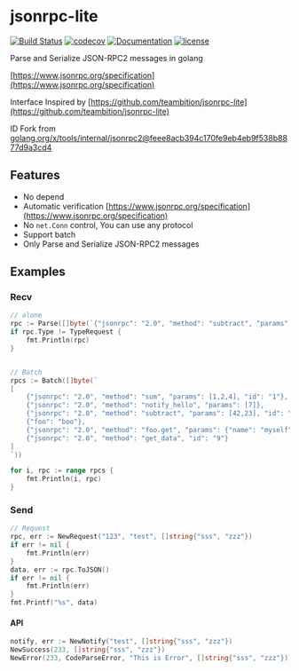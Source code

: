 # jsonrpc-lite

[![Build Status](https://travis-ci.org/SB-IM/jsonrpc-lite.svg?branch=master)](https://travis-ci.org/SB-IM/jsonrpc-lite)
[![codecov](https://codecov.io/gh/SB-IM/jsonrpc-lite/branch/master/graph/badge.svg)](https://codecov.io/gh/SB-IM/jsonrpc-lite)
[![Documentation](https://godoc.org/github.com/SB-IM/jsonrpc-lite?status.svg)](http://godoc.org/github.com/SB-IM/jsonrpc-lite)
[![license](https://img.shields.io/github/license/SB-IM/jsonrpc-lite.svg?maxAge=2592000)](https://github.com/SB-IM/jsonrpc-lite/blob/master/LICENSE)

Parse and Serialize JSON-RPC2 messages in golang

[https://www.jsonrpc.org/specification](https://www.jsonrpc.org/specification)

Interface Inspired by [https://github.com/teambition/jsonrpc-lite](https://github.com/teambition/jsonrpc-lite)

ID Fork from [golang.org/x/tools/internal/jsonrpc2@feee8acb394c170fe9eb4eb9f538b8877d9a3cd4](https://github.com/golang/tools/commit/feee8acb394c170fe9eb4eb9f538b8877d9a3cd4)

## Features

- No depend
- Automatic verification [https://www.jsonrpc.org/specification](https://www.jsonrpc.org/specification)
- No `net.Conn` control, You can use any protocol
- Support batch
- Only Parse and Serialize JSON-RPC2 messages

## Examples

### Recv

```go
// alone
rpc := Parse([]byte(`{"jsonrpc": "2.0", "method": "subtract", "params": {"subtrahend": 23, "minuend": 42}, "id": 3}`))
if rpc.Type != TypeRequest {
	fmt.Println(rpc)
}


// Batch
rpcs := Batch([]byte(`
[
	{"jsonrpc": "2.0", "method": "sum", "params": [1,2,4], "id": "1"},
	{"jsonrpc": "2.0", "method": "notify_hello", "params": [7]},
	{"jsonrpc": "2.0", "method": "subtract", "params": [42,23], "id": "2"},
	{"foo": "boo"},
	{"jsonrpc": "2.0", "method": "foo.get", "params": {"name": "myself"}, "id": "5"},
	{"jsonrpc": "2.0", "method": "get_data", "id": "9"}
]
`))

for i, rpc := range rpcs {
	fmt.Println(i, rpc)
}
```

### Send

```go
// Request
rpc, err := NewRequest("123", "test", []string{"sss", "zzz"})
if err != nil {
	fmt.Println(err)
}
data, err := rpc.ToJSON()
if err != nil {
	fmt.Println(err)
}
fmt.Printf("%s", data)
```

#### API

```go
notify, err := NewNotify("test", []string{"sss", "zzz"})
NewSuccess(233, []string{"sss", "zzz"})
NewError(233, CodeParseError, "This is Error", []string{"sss", "zzz"})
```

